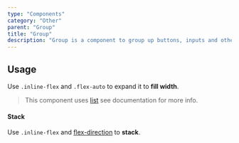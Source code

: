 ```yaml
---
type: "Components"
category: "Other"
parent: "Group"
title: "Group"
description: "Group is a component to group up buttons, inputs and other content."
---
```


## Usage

Use `.inline-flex` and `.flex-auto` to expand it to **fill width**.

> This component uses [list](/components/list) see documentation for more info.

<demo>
  <demoinline src="demos/components/group/usage">
  </demoinline>
</demo>

#### Stack

Use `.inline-flex` and [flex-direction](https://tailwindcss.com/docs/flex-direction) to **stack**.

<demo>
  <demoinline src="demos/components/group/usage-stack">
  </demoinline>
</demo>
